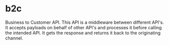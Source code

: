 # b2c
Business to Customer API. This API is a middleware between different API's. It accepts payloads on behalf of other API's and processes it before calling the intended API. It gets the response and returns it back to the originating channel.
